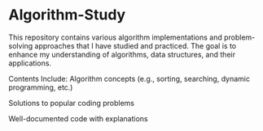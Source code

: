 # Algorithm-Study
This repository contains various algorithm implementations and problem-solving approaches that I have studied and practiced. The goal is to enhance my understanding of algorithms, data structures, and their applications.

Contents Include:
Algorithm concepts (e.g., sorting, searching, dynamic programming, etc.)

Solutions to popular coding problems

Well-documented code with explanations


